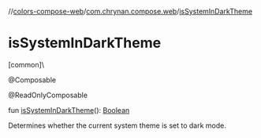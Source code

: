 //[colors-compose-web](../../index.md)/[com.chrynan.compose.web](index.md)/[isSystemInDarkTheme](is-system-in-dark-theme.md)

# isSystemInDarkTheme

[common]\

@Composable

@ReadOnlyComposable

fun [isSystemInDarkTheme](is-system-in-dark-theme.md)(): [Boolean](https://kotlinlang.org/api/latest/jvm/stdlib/kotlin/-boolean/index.html)

Determines whether the current system theme is set to dark mode.
